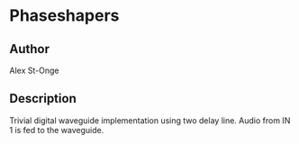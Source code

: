 # Phaseshapers

## Author

Alex St-Onge

## Description

Trivial digital waveguide implementation using two delay line. Audio from IN 1 is fed to the waveguide.
